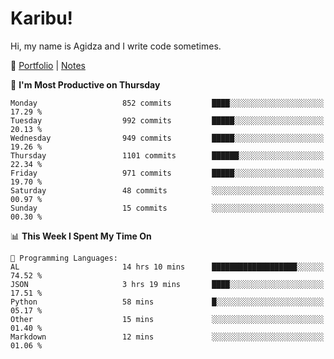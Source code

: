 # Karibu!
Hi, my name is Agidza and I write code sometimes.

🫧 [Portfolio](https://lynnagidza.github.io/) | [Notes](https://medium.com/me/stories/public)

<!--START_SECTION:waka-->
📅 **I'm Most Productive on Thursday** 

```text
Monday                   852 commits         ████░░░░░░░░░░░░░░░░░░░░░   17.29 % 
Tuesday                  992 commits         █████░░░░░░░░░░░░░░░░░░░░   20.13 % 
Wednesday                949 commits         █████░░░░░░░░░░░░░░░░░░░░   19.26 % 
Thursday                 1101 commits        ██████░░░░░░░░░░░░░░░░░░░   22.34 % 
Friday                   971 commits         █████░░░░░░░░░░░░░░░░░░░░   19.70 % 
Saturday                 48 commits          ░░░░░░░░░░░░░░░░░░░░░░░░░   00.97 % 
Sunday                   15 commits          ░░░░░░░░░░░░░░░░░░░░░░░░░   00.30 % 
```


📊 **This Week I Spent My Time On** 

```text
💬 Programming Languages: 
AL                       14 hrs 10 mins      ███████████████████░░░░░░   74.52 % 
JSON                     3 hrs 19 mins       ████░░░░░░░░░░░░░░░░░░░░░   17.51 % 
Python                   58 mins             █░░░░░░░░░░░░░░░░░░░░░░░░   05.17 % 
Other                    15 mins             ░░░░░░░░░░░░░░░░░░░░░░░░░   01.40 % 
Markdown                 12 mins             ░░░░░░░░░░░░░░░░░░░░░░░░░   01.06 % 
```


<!--END_SECTION:waka-->
<!--#### 💟 **Digital Swag**
[![@agidza's Holopin board](https://holopin.me/agidza)](https://holopin.io/@agidza)
